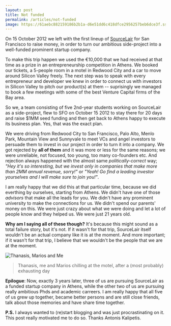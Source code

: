 ```yaml
---
layout: post
title: Not funded
permalink: /articles/not-funded
image: https://61aebc882159186b2b1a-d6e51dd6c418dfce2956257beb6dce3f.ssl.cf1.rackcdn.com/assets/2015-10-16-not-funded.jpg
---
```


On 15 October 2012 we left with the first lineup of [SourceLair](https://www.sourcelair.com/home) for San Francisco to raise money, in order to turn our ambitious side-project into a well-funded prominent startup company.

To make this trip happen we used the €10,000 that we had received at that time as a prize in an entrepreneurship competition in Athens. We booked our tickets, a 5-people room in a motel in Redwood City and a car to move around Silicon Valley freely. The next step was to speak with every entrepreneur and developer we knew in order to connect us with investors in Silicon Valley to pitch our product(s) at them -- suprisingly we managed to book a few meetings with some of the best Venture Capital firms of the Bay area.

So we, a team consisting of five 2nd-year students working on SourceLair as a side-project, flew to SFO on October 15 2012 to stay there for 20 days and raise $1MM seed funding and then get back to Athens happy to execute its business plan. Yes, that was the exact plan.

We were driving from Redwood City to San Francisco, Palo Alto, Menlo Park, Mountain View and Sunnyvale to meet VCs and angel investors to persuade them to invest in our project in order to turn it into a company. We got rejected by **all of them** and it was more or less for the same reasons; we were unreliable, not focused, too young, too many co-founders etc. And rejection always happened with the almost same *politically-correct* way; *"Hey it's so interesting, but we invest only in companies that make more than 2MM annual revenue, sorry!"* or *"Yeah! Go find a leading investor yourselves and I will make sure to join you!"*.

I am really happy that we did this at that particular time, because we did everthing by ourselves, starting from Athens. We didn't have one of those *advisors* that make all the leads for you. We didn't have any prominent university to make the connections for us. We didn't spend our parents' money on this. We were just crazy about what we were doing and let a lot of people know and they helped us. We were just 21 years old.

**Why am I saying all of these though?** It's because this might sound as a total failure story, but it's not. If it wasn't for that trip, SourceLair itself wouldn't be an actual company like it is at the moment. And more important; if it wasn't for that trip, I believe that we wouldn't be the people that we are at the moment.

![Thanasis, Marios and Me](https://61aebc882159186b2b1a-d6e51dd6c418dfce2956257beb6dce3f.ssl.cf1.rackcdn.com/assets/2015-10-16-not-funded.jpg)

> Thanasis, me and Marios chilling at the motel, after a (most probably) exhausting day

**Epilogue**: Now, exactly 3 years later, three of us are pursuing SourceLair as a funded startup company in Athens, while the other two of us are pursuing really ambitious Phds and academic carreers. I am really happy that all five of us grew up together, became better persons and are still close friends, talk about those memories and have share time together.

**P.S.** I always wanted to (re)start blogging and was just procrastinating on it. This post really motivated me to do so. Thanks Antonis Kalipetis.